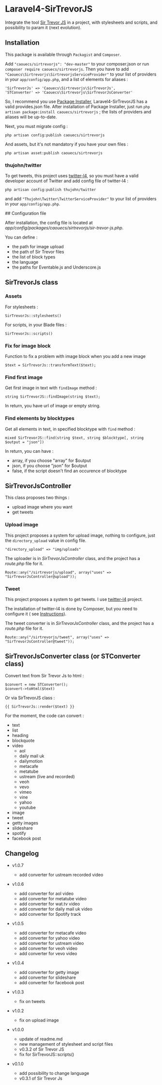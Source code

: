 Laravel4-SirTrevorJS
====================

Integrate the tool [Sir Trevor JS](http://madebymany.github.io/sir-trevor-js/) in a project, with stylesheets and scripts, and possibility to param it (next evolution).

## Installation

This package is available through `Packagist` and `Composer`.

Add `"caouecs/sirtrevorjs": "dev-master"` to your composer.json or run `composer require caouecs/sirtrevorjs`.
Then you have to add `"Caouecs\Sirtrevorjs\SirtrevorjsServiceProvider"` to your list of providers in your `app/config/app.php`, and a list of elements for aliases :

    'SirTrevorJs' => 'Caouecs\Sirtrevorjs\SirTrevorJs',
    'STConverter' => 'Caouecs\Sirtrevorjs\SirTrevorJsConverter'

So, I recommend you use [Package Installer](https://github.com/rtablada/package-installer), Laravel4-SirTrevorJS has a valid provides.json file. After installation of Package Installer, just run `php artisan package:install caouecs/sirtrevorjs` ; the lists of providers and aliases will be up-to-date.

Next, you must migrate config :

    php artisan config:publish caouecs/sirtrevorjs

And assets, but it's not mandatory if you have your own files :

    php artisan asset:publish caouecs/sirtrevorjs

### thujohn/twitter

To get tweets, this project uses [twitter-l4](https://github.com/thujohn/twitter-l4), so you must have a valid developer account of Twitter and add config file of twitter-l4 :

    php artisan config:publish thujohn/twitter

and add `"Thujohn\Twitter\TwitterServiceProvider"` to your list of providers in your `app/config/app.php`.

## Configuration file

After installation, the config file is located at *app/config/packages/caouecs/sirtrevorjs/sir-trevor-js.php*.

You can define :

* the path for image upload
* the path of Sir Trevor files
* the list of block types
* the language
* the paths for Eventable.js and Underscore.js

## SirTrevorJs class

### Assets

For stylesheets :

    SirTrevorJs::stylesheets()

For scripts, in your Blade files :

    SirTrevorJs::scripts()

### Fix for image block

Function to fix a problem with image block when you add a new image

    $text = SirTrevorJs::transformText($text);

### Find first image

Get first image in text with `findImage` method :

    string SirTrevorJS::findImage(string $text);

In return, you have url of image or empty string.

### Find elements by blocktypes

Get all elements in text, in specified blocktype with `find` method :

    mixed SirTrevorJS::find(string $text, string $blocktype[, string $output = "json"])

In return, you can have :

* array, if you choose "array" for $output
* json, if you choose "json" for $output
* false, if the script doesn't find an occurence of blocktype

## SirTrevorJsController

This class proposes two things :

* upload image where you want
* get tweets

### Upload image

This project proposes a system for upload image, nothing to configure, just the `directory_upload` value in config file.

    "directory_upload" => "img/uploads"

The uploader is in *SirTrevorJsController* class, and the project has a *route.php* file for it.

    Route::any("/sirtrevorjs/upload", array("uses" => "SirTrevorJsController@upload"));

### Tweet

This project proposes a system to get tweets. I use [twitter-l4](https://github.com/thujohn/twitter-l4) project.

The installation of twitter-l4 is done by Composer, but you need to configure it ( see [Instructions](https://github.com/thujohn/twitter-l4/blob/master/README.md)).

The tweet converter is in *SirTrevorJsController* class, and the project has a *route.php* file for it.

    Route::any("/sirtrevorjs/tweet", array("uses" => "SirTrevorJsController@tweet"));

## SirTrevorJsConverter class (or STConverter class)

Convert text from Sir Trevor Js to html :

    $convert = new STConverter();
    $convert->toHtml($text)


Or via SirTrevorJS class :

    {{ SirTrevorJs::render($text) }}

For the moment, the code can convert :

* text
* list
* heading
* blockquote
* video
    * aol
    * daily mail uk
    * dailymotion
    * metacafe
    * metatube
    * ustream (live and recorded)
    * veoh
    * vevo
    * vimeo
    * vine
    * yahoo
    * youtube
* image
* tweet
* getty images
* slideshare
* spotify
* facebook post

## Changelog

* v1.0.7
    * add converter for ustream recorded video

* v1.0.6
    * add converter for aol video
    * add converter for metatube video
    * add converter for wat.tv video
    * add converter for daily mail uk video
    * add converter for Spotify track

* v1.0.5
    * add converter for metacafe video
    * add converter for yahoo video
    * add converter for ustream video
    * add converter for veoh video
    * add converter for vevo video

* v1.0.4
    * add converter for getty image
    * add converter for slideshare
    * add converter for facebook post

* v1.0.3
    * fix on tweets

* v1.0.2
    * fix on upload image

* v1.0.0
    * update of readme.md
    * new management of stylesheet and script files
    * v0.3.2 of Sir Trevor JS
    * fix for SirTrevorJS::scripts()

* v0.1.0
    * add possibility to change language
    * v0.3.1 of Sir Trevor Js
